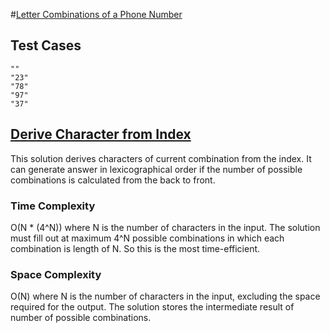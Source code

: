 #[Letter Combinations of a Phone Number](https://leetcode.com/problems/letter-combinations-of-a-phone-number/)

## Test Cases

```
""
"23"
"78"
"97"
"37"
```

## [Derive Character from Index](derive-character-from-index.c)

This solution derives characters of current combination from the index.
It can generate answer in lexicographical order
if the number of possible combinations is calculated from the back to front.

### Time Complexity

O(N * (4^N)) where N is the number of characters in the input.
The solution must fill out at maximum 4^N possible combinations
in which each combination is length of N.
So this is the most time-efficient.

### Space Complexity

O(N) where N is the number of characters in the input,
excluding the space required for the output.
The solution stores the intermediate result of number of possible combinations.
